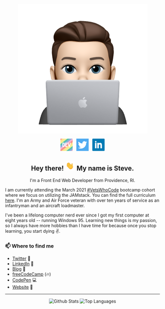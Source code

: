 <p align="center">
<img src="./images/laptop.png" alt="Memoji Icon"></p>

<p align='center'>
<a href="https://dev.to/slamoureux"><img height="40" src="./images/dev.png" alt="dev.to icon"></a>&nbsp;&nbsp;
<a href="https://twitter.com/sa_lamoureux"><img height="40" src="./images/twitter.png" alt="twitter icon"></a>&nbsp;&nbsp;
<a href="https://www.linkedin.com/in/steven-lamoureux/"><img height="40" src="./images/linkedin.png" alt="linkedin icon"></a>
</p>

<h2 align="center">Hey there! <img src="./images/waving_hand.gif" width="32px" alt="waving hand"> My name is Steve.</h2>
<p align="center">I'm a Front End Web Developer from Providence, RI.</p>
<p>I am currently attending the March 2021 <a href="https://vetswhocode.io" target="_blank">#VetsWhoCode</a> bootcamp cohort where we focus on utilizing the JAMstack. You can find the full curriculum <a href="https://github.com/Vets-Who-Code/Curriculum" target="_blank">here</a>. I'm an Army and Air Force veteran with over ten years of service as an infantryman and an aircraft loadmaster.</p>
<p>I've been a lifelong computer nerd ever since I got my first computer at eight years old -- running Windows 95. Learning new things is my passion, so I always have more hobbies than I have time for because once you stop learning, you start dying ✌.</p>

### 📫 Where to find me
- [Twitter](https://twitter.com/sa_lamoureux) 🐤
- [LinkedIn](www.linkedin.com/in/stephanlamoureux) 💼
- [Blog](https://dev.to/stephanlamoureux) 📝
- [freeCodeCamp](https://www.freecodecamp.org/stephanlamoureux) (🔥)
- [CodePen](https://codepen.io/stephanlamoureux) 💻
- [Website](http://wheresteve.codes) 🔗

<hr>
<p align="center">
<img src="https://github-readme-stats.vercel.app/api?username=stephanlamoureux&show_icons=true&count_private=true&theme=buefy" height="200px" alt="Github Stats"/>
<img src = "https://github-readme-stats.vercel.app/api/top-langs/?username=stephanlamoureux&langs_count=3&theme=buefy" height="200px" alt="Top Languages"/>
</p>
